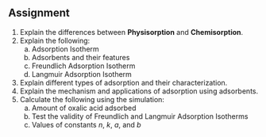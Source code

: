 ## Assignment


<ol>
  <li>
    Explain the differences between <strong>Physisorption</strong> and <strong>Chemisorption</strong>.
  </li>

  <li>
    Explain the following:
    <ol type="a">
      <li>Adsorption Isotherm</li>
      <li>Adsorbents and their features</li>
      <li>Freundlich Adsorption Isotherm</li>
      <li>Langmuir Adsorption Isotherm</li>
    </ol>
  </li>

  <li>
    Explain different types of adsorption and their characterization.
  </li>

  <li>
    Explain the mechanism and applications of adsorption using adsorbents.
  </li>

  <li>
    Calculate the following using the simulation:
    <ol type="a">
      <li>Amount of oxalic acid adsorbed</li>
      <li>Test the validity of Freundlich and Langmuir Adsorption Isotherms</li>
      <li>Values of constants <em>n</em>, <em>k</em>, <em>a</em>, and <em>b</em></li>
    </ol>
  </li>
</ol>

